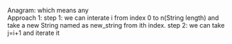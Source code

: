 Anagram: which means any  
Approach 1:
          step 1: we can interate i from index 0 to n(String length) and take a new String named as new_string from ith index. 
          step 2: we can take j=i+1 and iterate it 
